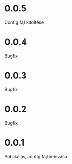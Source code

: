 # 0.0.5

Config fájl kitöltése

# 0.0.4

Bugfix

# 0.0.3

Bugfix

# 0.0.2

Bugfix

# 0.0.1

Publikálás, config fájl behívása